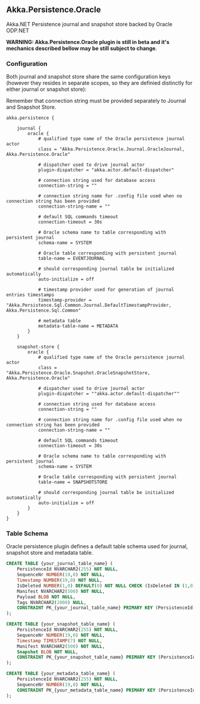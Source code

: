 ## Akka.Persistence.Oracle

Akka.NET Persistence journal and snapshot store backed by Oracle ODP.NET

**WARNING: Akka.Persistence.Oracle plugin is still in beta and it's mechanics described bellow may be still subject to change**.

### Configuration

Both journal and snapshot store share the same configuration keys (however they resides in separate scopes, so they are definied distinctly for either journal or snapshot store):

Remember that connection string must be provided separately to Journal and Snapshot Store.

```hocon
akka.persistence {

    journal {
        oracle {		
            # qualified type name of the Oracle persistence journal actor
            class = "Akka.Persistence.Oracle.Journal.OracleJournal, Akka.Persistence.Oracle"

            # dispatcher used to drive journal actor
            plugin-dispatcher = "akka.actor.default-dispatcher"

            # connection string used for database access
            connection-string = ""
			
            # connection string name for .config file used when no connection string has been provided
            connection-string-name = ""			

            # default SQL commands timeout
            connection-timeout = 30s

            # Oracle schema name to table corresponding with persistent journal
            schema-name = SYSTEM

            # Oracle table corresponding with persistent journal
            table-name = EVENTJOURNAL

            # should corresponding journal table be initialized automatically
            auto-initialize = off
			
            # timestamp provider used for generation of journal entries timestamps
            timestamp-provider = "Akka.Persistence.Sql.Common.Journal.DefaultTimestampProvider, Akka.Persistence.Sql.Common"

            # metadata table
            metadata-table-name = METADATA
        }
    }

    snapshot-store {
        oracle {		
            # qualified type name of the Oracle persistence journal actor
            class = "Akka.Persistence.Oracle.Snapshot.OracleSnapshotStore, Akka.Persistence.Oracle"

            # dispatcher used to drive journal actor
            plugin-dispatcher = ""akka.actor.default-dispatcher""

            # connection string used for database access
            connection-string = ""
			
            # connection string name for .config file used when no connection string has been provided
            connection-string-name = ""			

            # default SQL commands timeout
            connection-timeout = 30s

            # Oracle schema name to table corresponding with persistent journal
            schema-name = SYSTEM

            # Oracle table corresponding with persistent journal
            table-name = SNAPSHOTSTORE

            # should corresponding journal table be initialized automatically
            auto-initialize = off
        }
    }
}
```

### Table Schema

Oracle persistence plugin defines a default table schema used for journal, snapshot store and metadata table.

```SQL
CREATE TABLE {your_journal_table_name} (
    PersistenceId NVARCHAR2(255) NOT NULL,
    SequenceNr NUMBER(19,0) NOT NULL,
    Timestamp NUMBER(19,0) NOT NULL,
    IsDeleted NUMBER(1,0) DEFAULT(0) NOT NULL CHECK (IsDeleted IN (1,0)),
    Manifest NVARCHAR2(500) NOT NULL,
    Payload BLOB NOT NULL,
    Tags NVARCHAR2(2000) NULL,
    CONSTRAINT PK_{your_journal_table_name} PRIMARY KEY (PersistenceId, SequenceNr)
);

CREATE TABLE {your_snapshot_table_name} (
    PersistenceId NVARCHAR2(255) NOT NULL,
    SequenceNr NUMBER(19,0) NOT NULL,
    Timestamp TIMESTAMP(7) NOT NULL,
    Manifest NVARCHAR2(500) NOT NULL,
    Snapshot BLOB NOT NULL,
    CONSTRAINT PK_{your_snapshot_table_name} PRIMARY KEY (PersistenceId, SequenceNr)
);

CREATE TABLE {your_metadata_table_name} (
    PersistenceId NVARCHAR2(255) NOT NULL,
    SequenceNr NUMBER(19,0) NOT NULL,
    CONSTRAINT PK_{your_metadata_table_name} PRIMARY KEY (PersistenceId, SequenceNr)
);
```

